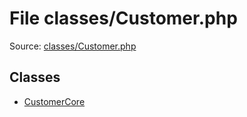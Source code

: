File classes/Customer.php
=========

Source: [classes/Customer.php](https://github.com/PrestaShop/PrestaShop/blob/1.5.6.1/classes/Customer.php)


Classes
-------

* [CustomerCore](class.CustomerCore.md)

